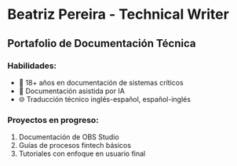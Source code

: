 # Beatriz Pereira - Technical Writer

## Portafolio de Documentación Técnica

### Habilidades:
- 📝 18+ años en documentación de sistemas críticos
- 🤖 Documentación asistida por IA
- 🌐 Traducción técnico inglés-español, español-inglés

### Proyectos en progreso:
1. Documentación de OBS Studio
2. Guías de procesos fintech básicos
3. Tutoriales con enfoque en usuario final
